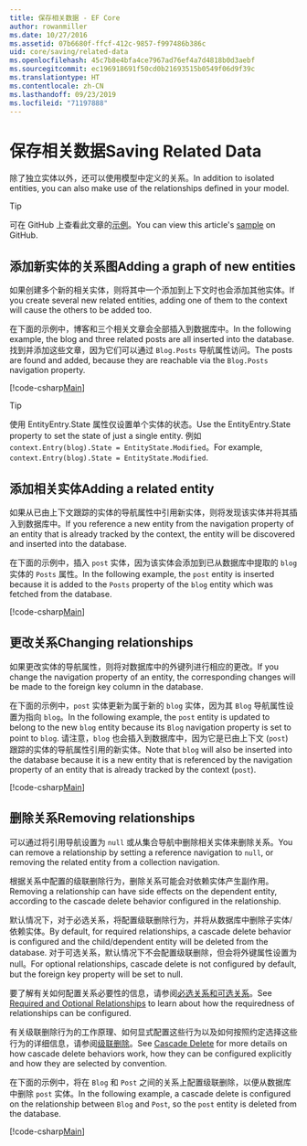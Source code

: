 ```yaml
---
title: 保存相关数据 - EF Core
author: rowanmiller
ms.date: 10/27/2016
ms.assetid: 07b6680f-ffcf-412c-9857-f997486b386c
uid: core/saving/related-data
ms.openlocfilehash: 45c7b8e4bfa4ce7967ad76ef4a7d4818b0d3aebf
ms.sourcegitcommit: ec196918691f50cd0b21693515b0549f06d9f39c
ms.translationtype: HT
ms.contentlocale: zh-CN
ms.lasthandoff: 09/23/2019
ms.locfileid: "71197888"
---
```

# <a name="saving-related-data"></a><span data-ttu-id="3036d-102">保存相关数据</span><span class="sxs-lookup"><span data-stu-id="3036d-102">Saving Related Data</span></span>

<span data-ttu-id="3036d-103">除了独立实体以外，还可以使用模型中定义的关系。</span><span class="sxs-lookup"><span data-stu-id="3036d-103">In addition to isolated entities, you can also make use of the relationships defined in your model.</span></span>

> [!TIP]  
> <span data-ttu-id="3036d-104">可在 GitHub 上查看此文章的[示例](https://github.com/aspnet/EntityFramework.Docs/tree/master/samples/core/Saving/RelatedData/)。</span><span class="sxs-lookup"><span data-stu-id="3036d-104">You can view this article's [sample](https://github.com/aspnet/EntityFramework.Docs/tree/master/samples/core/Saving/RelatedData/) on GitHub.</span></span>

## <a name="adding-a-graph-of-new-entities"></a><span data-ttu-id="3036d-105">添加新实体的关系图</span><span class="sxs-lookup"><span data-stu-id="3036d-105">Adding a graph of new entities</span></span>

<span data-ttu-id="3036d-106">如果创建多个新的相关实体，则将其中一个添加到上下文时也会添加其他实体。</span><span class="sxs-lookup"><span data-stu-id="3036d-106">If you create several new related entities, adding one of them to the context will cause the others to be added too.</span></span>

<span data-ttu-id="3036d-107">在下面的示例中，博客和三个相关文章会全部插入到数据库中。</span><span class="sxs-lookup"><span data-stu-id="3036d-107">In the following example, the blog and three related posts are all inserted into the database.</span></span> <span data-ttu-id="3036d-108">找到并添加这些文章，因为它们可以通过 `Blog.Posts` 导航属性访问。</span><span class="sxs-lookup"><span data-stu-id="3036d-108">The posts are found and added, because they are reachable via the `Blog.Posts` navigation property.</span></span>

[!code-csharp[Main](../../../samples/core/Saving/RelatedData/Sample.cs#AddingGraphOfEntities)]

> [!TIP]  
> <span data-ttu-id="3036d-109">使用 EntityEntry.State 属性仅设置单个实体的状态。</span><span class="sxs-lookup"><span data-stu-id="3036d-109">Use the EntityEntry.State property to set the state of just a single entity.</span></span> <span data-ttu-id="3036d-110">例如 `context.Entry(blog).State = EntityState.Modified`。</span><span class="sxs-lookup"><span data-stu-id="3036d-110">For example, `context.Entry(blog).State = EntityState.Modified`.</span></span>

## <a name="adding-a-related-entity"></a><span data-ttu-id="3036d-111">添加相关实体</span><span class="sxs-lookup"><span data-stu-id="3036d-111">Adding a related entity</span></span>

<span data-ttu-id="3036d-112">如果从已由上下文跟踪的实体的导航属性中引用新实体，则将发现该实体并将其插入到数据库中。</span><span class="sxs-lookup"><span data-stu-id="3036d-112">If you reference a new entity from the navigation property of an entity that is already tracked by the context, the entity will be discovered and inserted into the database.</span></span>

<span data-ttu-id="3036d-113">在下面的示例中，插入 `post` 实体，因为该实体会添加到已从数据库中提取的 `blog` 实体的 `Posts` 属性。</span><span class="sxs-lookup"><span data-stu-id="3036d-113">In the following example, the `post` entity is inserted because it is added to the `Posts` property of the `blog` entity which was fetched from the database.</span></span>

[!code-csharp[Main](../../../samples/core/Saving/RelatedData/Sample.cs#AddingRelatedEntity)]

## <a name="changing-relationships"></a><span data-ttu-id="3036d-114">更改关系</span><span class="sxs-lookup"><span data-stu-id="3036d-114">Changing relationships</span></span>

<span data-ttu-id="3036d-115">如果更改实体的导航属性，则将对数据库中的外键列进行相应的更改。</span><span class="sxs-lookup"><span data-stu-id="3036d-115">If you change the navigation property of an entity, the corresponding changes will be made to the foreign key column in the database.</span></span>

<span data-ttu-id="3036d-116">在下面的示例中，`post` 实体更新为属于新的 `blog` 实体，因为其 `Blog` 导航属性设置为指向 `blog`。</span><span class="sxs-lookup"><span data-stu-id="3036d-116">In the following example, the `post` entity is updated to belong to the new `blog` entity because its `Blog` navigation property is set to point to `blog`.</span></span> <span data-ttu-id="3036d-117">请注意，`blog` 也会插入到数据库中，因为它是已由上下文 (`post`) 跟踪的实体的导航属性引用的新实体。</span><span class="sxs-lookup"><span data-stu-id="3036d-117">Note that `blog` will also be inserted into the database because it is a new entity that is referenced by the navigation property of an entity that is already tracked by the context (`post`).</span></span>

[!code-csharp[Main](../../../samples/core/Saving/RelatedData/Sample.cs#ChangingRelationships)]

## <a name="removing-relationships"></a><span data-ttu-id="3036d-118">删除关系</span><span class="sxs-lookup"><span data-stu-id="3036d-118">Removing relationships</span></span>

<span data-ttu-id="3036d-119">可以通过将引用导航设置为 `null` 或从集合导航中删除相关实体来删除关系。</span><span class="sxs-lookup"><span data-stu-id="3036d-119">You can remove a relationship by setting a reference navigation to `null`, or removing the related entity from a collection navigation.</span></span>

<span data-ttu-id="3036d-120">根据关系中配置的级联删除行为，删除关系可能会对依赖实体产生副作用。</span><span class="sxs-lookup"><span data-stu-id="3036d-120">Removing a relationship can have side effects on the dependent entity, according to the cascade delete behavior configured in the relationship.</span></span>

<span data-ttu-id="3036d-121">默认情况下，对于必选关系，将配置级联删除行为，并将从数据库中删除子实体/依赖实体。</span><span class="sxs-lookup"><span data-stu-id="3036d-121">By default, for required relationships, a cascade delete behavior is configured and the child/dependent entity will be deleted from the database.</span></span> <span data-ttu-id="3036d-122">对于可选关系，默认情况下不会配置级联删除，但会将外键属性设置为 null。</span><span class="sxs-lookup"><span data-stu-id="3036d-122">For optional relationships, cascade delete is not configured by default, but the foreign key property will be set to null.</span></span>

<span data-ttu-id="3036d-123">要了解有关如何配置关系必要性的信息，请参阅[必选关系和可选关系](../modeling/relationships.md#required-and-optional-relationships)。</span><span class="sxs-lookup"><span data-stu-id="3036d-123">See [Required and Optional Relationships](../modeling/relationships.md#required-and-optional-relationships) to learn about how the requiredness of relationships can be configured.</span></span>

<span data-ttu-id="3036d-124">有关级联删除行为的工作原理、如何显式配置这些行为以及如何按照约定选择这些行为的详细信息，请参阅[级联删除](cascade-delete.md)。</span><span class="sxs-lookup"><span data-stu-id="3036d-124">See [Cascade Delete](cascade-delete.md) for more details on how cascade delete behaviors work, how they can be configured explicitly and  how they are selected by convention.</span></span>

<span data-ttu-id="3036d-125">在下面的示例中，将在 `Blog` 和 `Post` 之间的关系上配置级联删除，以便从数据库中删除 `post` 实体。</span><span class="sxs-lookup"><span data-stu-id="3036d-125">In the following example, a cascade delete is configured on the relationship between `Blog` and `Post`, so the `post` entity is deleted from the database.</span></span>

[!code-csharp[Main](../../../samples/core/Saving/RelatedData/Sample.cs#RemovingRelationships)]
